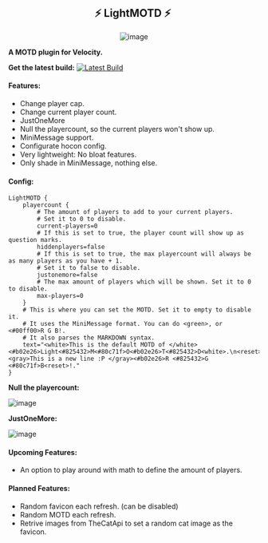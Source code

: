 <div>
<center>
<h2> ⚡️ LightMOTD ⚡ ️</h2>

![image](https://user-images.githubusercontent.com/67807644/124130126-bad22200-da7e-11eb-85e6-9786fbf26662.png)

</center>
</div>

**A MOTD plugin for Velocity.**

**Get the latest build:** [![Latest Build](https://github.com/KoxSosen/LightMOTD/actions/workflows/gradle.yml/badge.svg?label=Get&20the&20latest)](https://github.com/KoxSosen/LightMOTD/actions)

#### Features:

- Change player cap.
- Change current player count.
- JustOneMore
- Null the playercount, so the current players won't show up.
- MiniMessage support.
- Configurate hocon config.
- Very lightweight: No bloat features.
- Only shade in MiniMessage, nothing else.

#### Config:

```hocon
LightMOTD {
    playercount {
        # The amount of players to add to your current players. 
        # Set it to 0 to disable.
        current-players=0
        # If this is set to true, the player count will show up as question marks.
        hiddenplayers=false
        # If this is set to true, the max playercount will always be as many players as you have + 1.
        # Set it to false to disable.
        justonemore=false
        # The max amount of players which will be shown. Set it to 0 to disable.
        max-players=0
    }
    # This is where you can set the MOTD. Set it to empty to disable it.
    # It uses the MiniMessage format. You can do <green>, or <#00ff00>R G B!.
    # It also parses the MARKDOWN syntax.
    text="<white>This is the default MOTD of </white><#b02e26>Light<#825432>M<#80c71f>O<#b02e26>T<#825432>D<white>.\n<reset><gray>This is a new line :P </gray><#b02e26>R <#825432>G <#80c71f>B<reset>!."
}
```
**Null the playercount:**

![image](https://user-images.githubusercontent.com/67807644/124133637-5022e580-da82-11eb-97a4-e7ee0d419552.png)

**JustOneMore:**

![image](https://user-images.githubusercontent.com/67807644/124133930-9aa46200-da82-11eb-88b1-64e0142accc7.png)

#### Upcoming Features:

- An option to play around with math to define the amount of players.

#### Planned Features:

- Random favicon each refresh. (can be  disabled)
- Random MOTD each refresh.
- Retrive images from TheCatApi to set a random cat image as the favicon.

  
